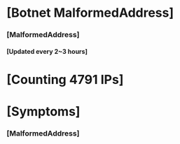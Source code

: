 # [Botnet MalformedAddress]
### [MalformedAddress]
#### [Updated every 2~3 hours]

# [Counting 4791 IPs]

# [Symptoms] 
###   [MalformedAddress]
